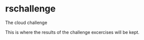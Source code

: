 rschallenge
===========

The cloud challenge

This is where the results of the challenge excercises will be kept.
